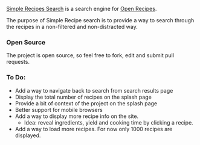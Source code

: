 [Simple Recipes Search](http://simplerecipesearch.com/) is a search engine for [Open Recipes](http://openrecip.es/).

The purpose of Simple Recipe search is to provide a way to search through the recipes in a non-filtered and non-distracted way.

### Open Source

The project is open source, so feel free to fork, edit and submit pull requests.

### To Do:

* Add a way to navigate back to search from search results page
* Display the total number of recipes on the splash page
* Provide a bit of context of the project on the splash page
* Better support for mobile browsers
* Add a way to display more recipe info on the site.
  * Idea: reveal ingredients, yield and cooking time by clicking a recipe.
* Add a way to load more recipes. For now only 1000 recipes are displayed.
